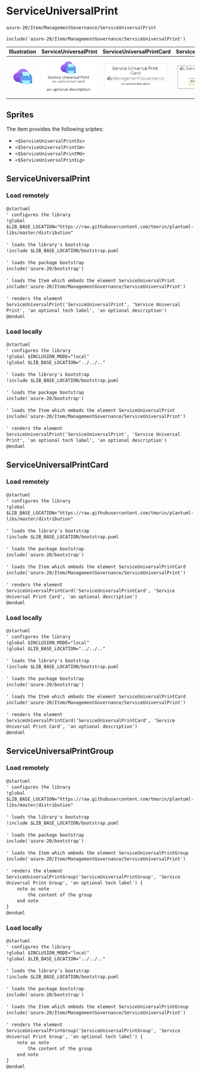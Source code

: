 # ServiceUniversalPrint


```text
azure-20/Item/ManagementGovernance/ServiceUniversalPrint
```

```text
include('azure-20/Item/ManagementGovernance/ServiceUniversalPrint')
```



| Illustration | ServiceUniversalPrint | ServiceUniversalPrintCard | ServiceUniversalPrintGroup |
| :---: | :---: | :---: | :---: |
| ![illustration for Illustration](../../../azure-20/Item/ManagementGovernance/ServiceUniversalPrint.png) | ![illustration for ServiceUniversalPrint](../../../azure-20/Item/ManagementGovernance/ServiceUniversalPrint.Local.png) | ![illustration for ServiceUniversalPrintCard](../../../azure-20/Item/ManagementGovernance/ServiceUniversalPrintCard.Local.png) | ![illustration for ServiceUniversalPrintGroup](../../../azure-20/Item/ManagementGovernance/ServiceUniversalPrintGroup.Local.png) |



## Sprites
The item provides the following sriptes:

- `<$ServiceUniversalPrintXs>`
- `<$ServiceUniversalPrintSm>`
- `<$ServiceUniversalPrintMd>`
- `<$ServiceUniversalPrintLg>`





## ServiceUniversalPrint

### Load remotely
```plantuml
@startuml
' configures the library
!global $LIB_BASE_LOCATION="https://raw.githubusercontent.com/tmorin/plantuml-libs/master/distribution"

' loads the library's bootstrap
!include $LIB_BASE_LOCATION/bootstrap.puml

' loads the package bootstrap
include('azure-20/bootstrap')

' loads the Item which embeds the element ServiceUniversalPrint
include('azure-20/Item/ManagementGovernance/ServiceUniversalPrint')

' renders the element
ServiceUniversalPrint('ServiceUniversalPrint', 'Service Universal Print', 'an optional tech label', 'an optional description')
@enduml
```

### Load locally
```plantuml
@startuml
' configures the library
!global $INCLUSION_MODE="local"
!global $LIB_BASE_LOCATION="../../.."

' loads the library's bootstrap
!include $LIB_BASE_LOCATION/bootstrap.puml

' loads the package bootstrap
include('azure-20/bootstrap')

' loads the Item which embeds the element ServiceUniversalPrint
include('azure-20/Item/ManagementGovernance/ServiceUniversalPrint')

' renders the element
ServiceUniversalPrint('ServiceUniversalPrint', 'Service Universal Print', 'an optional tech label', 'an optional description')
@enduml
```

## ServiceUniversalPrintCard

### Load remotely
```plantuml
@startuml
' configures the library
!global $LIB_BASE_LOCATION="https://raw.githubusercontent.com/tmorin/plantuml-libs/master/distribution"

' loads the library's bootstrap
!include $LIB_BASE_LOCATION/bootstrap.puml

' loads the package bootstrap
include('azure-20/bootstrap')

' loads the Item which embeds the element ServiceUniversalPrintCard
include('azure-20/Item/ManagementGovernance/ServiceUniversalPrint')

' renders the element
ServiceUniversalPrintCard('ServiceUniversalPrintCard', 'Service Universal Print Card', 'an optional description')
@enduml
```

### Load locally
```plantuml
@startuml
' configures the library
!global $INCLUSION_MODE="local"
!global $LIB_BASE_LOCATION="../../.."

' loads the library's bootstrap
!include $LIB_BASE_LOCATION/bootstrap.puml

' loads the package bootstrap
include('azure-20/bootstrap')

' loads the Item which embeds the element ServiceUniversalPrintCard
include('azure-20/Item/ManagementGovernance/ServiceUniversalPrint')

' renders the element
ServiceUniversalPrintCard('ServiceUniversalPrintCard', 'Service Universal Print Card', 'an optional description')
@enduml
```

## ServiceUniversalPrintGroup

### Load remotely
```plantuml
@startuml
' configures the library
!global $LIB_BASE_LOCATION="https://raw.githubusercontent.com/tmorin/plantuml-libs/master/distribution"

' loads the library's bootstrap
!include $LIB_BASE_LOCATION/bootstrap.puml

' loads the package bootstrap
include('azure-20/bootstrap')

' loads the Item which embeds the element ServiceUniversalPrintGroup
include('azure-20/Item/ManagementGovernance/ServiceUniversalPrint')

' renders the element
ServiceUniversalPrintGroup('ServiceUniversalPrintGroup', 'Service Universal Print Group', 'an optional tech label') {
    note as note
        the content of the group
    end note
}
@enduml
```

### Load locally
```plantuml
@startuml
' configures the library
!global $INCLUSION_MODE="local"
!global $LIB_BASE_LOCATION="../../.."

' loads the library's bootstrap
!include $LIB_BASE_LOCATION/bootstrap.puml

' loads the package bootstrap
include('azure-20/bootstrap')

' loads the Item which embeds the element ServiceUniversalPrintGroup
include('azure-20/Item/ManagementGovernance/ServiceUniversalPrint')

' renders the element
ServiceUniversalPrintGroup('ServiceUniversalPrintGroup', 'Service Universal Print Group', 'an optional tech label') {
    note as note
        the content of the group
    end note
}
@enduml
```

